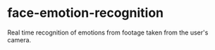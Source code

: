# face-emotion-recognition
Real time recognition of emotions from footage taken from the user's camera. 
